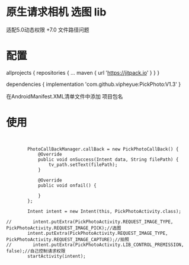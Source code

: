 # 原生请求相机 选图 lib
适配5.0动态权限 +7.0 文件路径问题



# 配置

allprojects {
		repositories {
			...
			maven { url 'https://jitpack.io' }
		}
	}




dependencies {
	        implementation 'com.github.vipheyue:PickPhoto:V1.3'
	}






在AndroidManifest.XML清单文件中添加  项目包名
	    <provider
                android:name="android.support.v4.content.FileProvider"
                android:authorities="项目包名.fileprovider"
                android:exported="false"
                android:grantUriPermissions="true">
                <meta-data
                    android:name="android.support.FILE_PROVIDER_PATHS"
                    android:resource="@xml/file_paths" />
            </provider>

# 使用

```


        PhotoCallBackManager.callBack = new PickPhotoCallBack() {
            @Override
            public void onSuccess(Intent data, String filePath) {
                tv_path.setText(filePath);
            }

            @Override
            public void onfail() {

            }
        };

        Intent intent = new Intent(this, PickPhotoActivity.class);

//        intent.putExtra(PickPhotoActivity.REQUEST_IMAGE_TYPE, PickPhotoActivity.REQUEST_IMAGE_PICK);//选图
        intent.putExtra(PickPhotoActivity.REQUEST_IMAGE_TYPE, PickPhotoActivity.REQUEST_IMAGE_CAPTURE);//拍照
//        intent.putExtra(PickPhotoActivity.LIB_CONTROL_PREMISSION, false);//自己控制请求权限
        startActivity(intent);
```